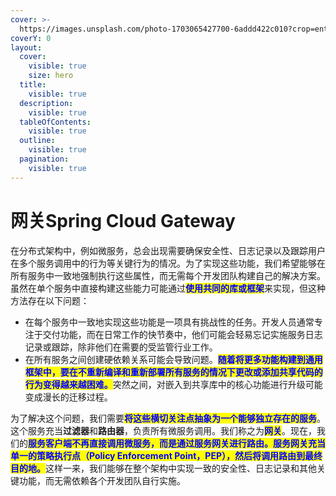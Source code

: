 ```yaml
---
cover: >-
  https://images.unsplash.com/photo-1703065427700-6addd422c010?crop=entropy&cs=srgb&fm=jpg&ixid=M3wxOTcwMjR8MHwxfHJhbmRvbXx8fHx8fHx8fDE3MDU2Njk5MjF8&ixlib=rb-4.0.3&q=85
coverY: 0
layout:
  cover:
    visible: true
    size: hero
  title:
    visible: true
  description:
    visible: true
  tableOfContents:
    visible: true
  outline:
    visible: true
  pagination:
    visible: true
---
```


# 网关Spring Cloud Gateway

在分布式架构中，例如微服务，总会出现需要确保安全性、日志记录以及跟踪用户在多个服务调用中的行为等关键行为的情况。为了实现这些功能，我们希望能够在所有服务中一致地强制执行这些属性，而无需每个开发团队构建自己的解决方案。虽然在单个服务中直接构建这些能力可能通过<mark style="color:blue;">**使用共同的库或框架**</mark>来实现，但这种方法存在以下问题：

* 在每个服务中一致地实现这些功能是一项具有挑战性的任务。开发人员通常专注于交付功能，而在日常工作的快节奏中，他们可能会轻易忘记实施服务日志记录或跟踪，除非他们在需要的受监管行业工作。
* 在所有服务之间创建硬依赖关系可能会导致问题。<mark style="color:blue;">**随着将更多功能构建到通用框架中，要在不重新编译和重新部署所有服务的情况下更改或添加共享代码的行为变得越来越困难。**</mark>突然之间，对嵌入到共享库中的核心功能进行升级可能变成漫长的迁移过程。

为了解决这个问题，我们需要<mark style="color:blue;">**将这些横切关注点抽象为一个能够独立存在的服务**</mark>。这个服务充当**过滤器**和**路由器**，负责所有微服务调用。我们称之为<mark style="color:blue;">**网关**</mark>。现在，我们的<mark style="color:blue;">**服务客户端不再直接调用微服务，而是通过服务网关进行路由。服务网关充当单一的策略执行点（Policy Enforcement Point，PEP），然后将调用路由到最终目的地。**</mark>这样一来，我们能够在整个架构中实现一致的安全性、日志记录和其他关键功能，而无需依赖各个开发团队自行实施。
